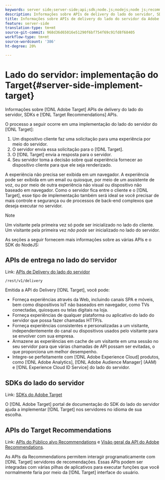 ```yaml
---
keywords: server side;server-side;api;sdk;node.js;nodejs;node js;recommendations api;api:apis
description: Informações sobre APIs de delivery do lado do servidor, SDKs e APIs de Recommendations de Públicos alvos.
title: Informações sobre APIs de delivery do lado do servidor da Adobe Target, SDK do Node.js e APIs Recommendations do Público alvo.
feature: server-side
translation-type: tm+mt
source-git-commit: 968d36d65016e51290f6bf754f69c91fd8f68405
workflow-type: tm+mt
source-wordcount: '386'
ht-degree: 20%

---
```



# Lado do servidor: implementação do Target{#server-side-implement-target}

Informações sobre [!DNL Adobe Target] APIs de delivery do lado do servidor, SDKs e [!DNL Target Recommendations] APIs.

O processo a seguir ocorre em uma implementação do lado do servidor do [!DNL Target]:

1. Um dispositivo cliente faz uma solicitação para uma experiência por meio do servidor.
1. O servidor envia essa solicitação para o [!DNL Target].
1. O [!DNL Target] envia a resposta para o servidor.
1. Seu servidor toma a decisão sobre qual experiência fornecer ao dispositivo cliente para que ele seja renderizado.

A experiência não precisa ser exibida em um navegador. A experiência pode ser exibida em um email ou quiosque, por meio de um assistente de voz, ou por meio de outra experiência não visual ou dispositivo não baseado em navegador. Como o servidor fica entre o cliente e o [!DNL Target], esse tipo de implementação também será ideal se você precisar de mais controle e segurança ou de processos de back-end complexos que deseja executar no servidor.

>[!NOTE]
>
>Um visitante pela primeira vez só pode ser inicializado no lado do cliente. Um visitante pela primeira vez *não pode* ser inicializado no lado do servidor.

As seções a seguir fornecem mais informações sobre as várias APIs e o SDK do NodeJS:

## APIs de entrega no lado do servidor

Link: [APIs de Delivery do lado do servidor](https://developers.adobetarget.com/api/delivery-api/)

`/rest/v1/delivery`

Emitida a API do Delivery [!DNL Target], você pode:

* Forneça experiências através da Web, incluindo canais SPA e móveis, bem como dispositivos IoT não baseados em navegador, como TVs conectadas, quiosques ou telas digitais na loja.
* Forneça experiências de qualquer plataforma ou aplicativo do lado do servidor que possa fazer chamadas HTTP/s.
* Forneça experiências consistentes e personalizadas a um visitante, independentemente do canal ou dispositivos usados pelo visitante para se envolver com sua empresa.
* Armazene as experiências em cache de um visitante em uma sessão no seu servidor para que várias chamadas de API possam ser evitadas, o que proporciona um melhor desempenho.
* Integre-se perfeitamente com [!DNL Adobe Experience Cloud] produtos, como [!DNL Adobe Analytics], [!DNL Adobe Audience Manager] (AAM) e [!DNL Experience Cloud ID Service] do lado do servidor.

## SDKs do lado do servidor

Link: [SDKs do Adobe Target](https://adobetarget-sdks.gitbook.io/docs/)

O [!DNL Adobe Target] portal de documentação do SDK do lado do servidor ajuda a implementar [!DNL Target] nos servidores no idioma de sua escolha.

## APIs do Target Recommendations

Link: [APIs do Público alvo Recommendations](https://developers.adobetarget.com/api/recommendations) e [Visão geral da API do Adobe Recommendations](https://experienceleague.adobe.com/docs/target-learn/recommendations-api-tutorial/recs-api-overview.html).

As APIs da Recommendations permitem interagir programaticamente com [!DNL Target] servidores de recomendações. Essas APIs podem ser integradas com várias pilhas de aplicativos para executar funções que você normalmente faria por meio da [!DNL Target] interface do usuário.
